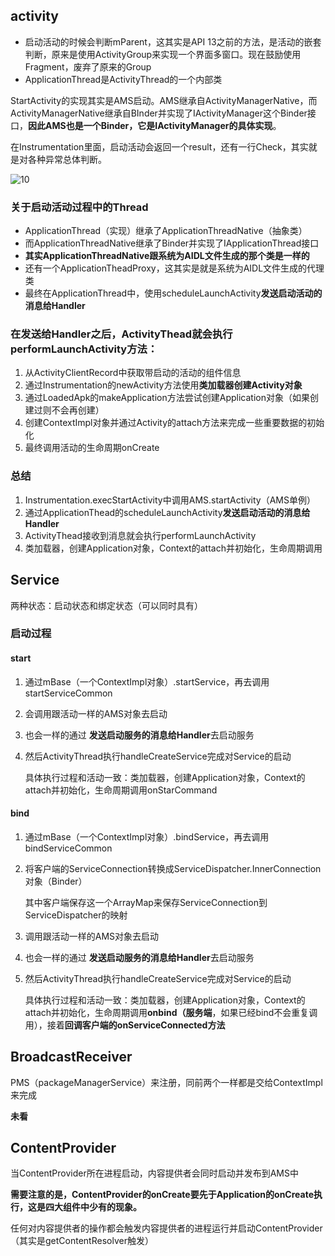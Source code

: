 ## activity

- 启动活动的时候会判断mParent，这其实是API 13之前的方法，是活动的嵌套判断，原来是使用ActivityGroup来实现一个界面多窗口。现在鼓励使用Fragment，废弃了原来的Group
- ApplicationThread是ActivityThread的一个内部类

StartActivity的实现其实是AMS启动。AMS继承自ActivityManagerNative，而ActivityManagerNative继承自BInder并实现了IActivityManager这个Binder接口，**因此AMS也是一个Binder，它是IActivityManager的具体实现**。

在Instrumentation里面，启动活动会返回一个result，还有一行Check，其实就是对各种异常总体判断。

![10](D:\typora\pic\10.png)

### 关于启动活动过程中的Thread

- ApplicationThread（实现）继承了ApplicationThreadNative（抽象类）
- 而ApplicationThreadNative继承了Binder并实现了IApplicationThread接口
- **其实ApplicationThreadNative跟系统为AIDL文件生成的那个类是一样的**
- 还有一个ApplicationTheadProxy，这其实是就是系统为AIDL文件生成的代理类
- 最终在ApplicationThread中，使用scheduleLaunchActivity**发送启动活动的消息给Handler**

### 在发送给Handler之后，ActivityThead就会执行performLaunchActivity方法：

1. 从ActivityClientRecord中获取带启动的活动的组件信息
2. 通过Instrumentation的newActivity方法使用**类加载器创建Activity对象**
3. 通过LoadedApk的makeApplication方法尝试创建Application对象（如果创建过则不会再创建）
4. 创建ContextImpl对象并通过Activity的attach方法来完成一些重要数据的初始化
5. 最终调用活动的生命周期onCreate

### 总结

1. Instrumentation.execStartActivity中调用AMS.startActivity（AMS单例）
2. 通过ApplicationThead的scheduleLaunchActivity**发送启动活动的消息给Handler**
3. ActivityThead接收到消息就会执行performLaunchActivity
4. 类加载器，创建Application对象，Context的attach并初始化，生命周期调用





## Service

两种状态：启动状态和绑定状态（可以同时具有）

### 启动过程

#### start

1. 通过mBase（一个ContextImpl对象）.startService，再去调用startServiceCommon

2. 会调用跟活动一样的AMS对象去启动

3. 也会一样的通过 **发送启动服务的消息给Handler**去启动服务

4. 然后ActivityThread执行handleCreateService完成对Service的启动

   具体执行过程和活动一致：类加载器，创建Application对象，Context的attach并初始化，生命周期调用onStarCommand

#### bind

1. 通过mBase（一个ContextImpl对象）.bindService，再去调用bindServiceCommon

2. 将客户端的ServiceConnection转换成ServiceDispatcher.InnerConnection对象（Binder）

   其中客户端保存这一个ArrayMap来保存ServiceConnection到ServiceDispatcher的映射

3. 调用跟活动一样的AMS对象去启动

4. 也会一样的通过 **发送启动服务的消息给Handler**去启动服务

5. 然后ActivityThread执行handleCreateService完成对Service的启动

   具体执行过程和活动一致：类加载器，创建Application对象，Context的attach并初始化，生命周期调用**onbind（服务端**，如果已经bind不会重复调用），接着**回调客户端的onServiceConnected方法**



## BroadcastReceiver

PMS（packageManagerService）来注册，同前两个一样都是交给ContextImpl来完成

**未看**



## ContentProvider

当ContentProvider所在进程启动，内容提供者会同时启动并发布到AMS中

**需要注意的是，ContentProvider的onCreate要先于Application的onCreate执行，这是四大组件中少有的现象。**

任何对内容提供者的操作都会触发内容提供者的进程运行并启动ContentProvider（其实是getContentResolver触发）

